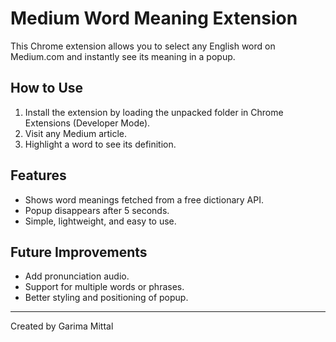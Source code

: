 # Medium Word Meaning Extension

This Chrome extension allows you to select any English word on Medium.com and instantly see its meaning in a popup.

## How to Use

1. Install the extension by loading the unpacked folder in Chrome Extensions (Developer Mode).
2. Visit any Medium article.
3. Highlight a word to see its definition.

## Features

- Shows word meanings fetched from a free dictionary API.
- Popup disappears after 5 seconds.
- Simple, lightweight, and easy to use.

## Future Improvements

- Add pronunciation audio.
- Support for multiple words or phrases.
- Better styling and positioning of popup.

---

Created by Garima Mittal
